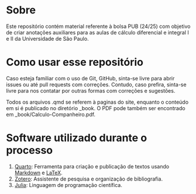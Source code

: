 # Sobre

Este repositório contém material referente à bolsa PUB (24/25) com objetivo de criar
anotações auxiliares para as aulas de cálculo diferencial e integral I e II da Universidade de São
Paulo.

# Como usar esse repositório

Caso esteja familiar com o uso de Git, GitHub, sinta-se livre para abrir issues ou até pull requests com correções. Contudo, caso prefira, sinta-se livre para nos contatar por outras formas com correções e sugestões.

Todos os arquivos .qmd se referem à paginas do site, enquanto o conteúdo em si é publicado no diretório _book. O PDF pode também ser encontrado em _book/Calculo-Companheiro.pdf.

# Software utilizado durante o processo

1. [Quarto](https://quarto.org/): Ferramenta para criação e publicação de textos usando
   [Markdown](https://daringfireball.net/projects/markdown/) e
   [LaTeX](https://www.latex-project.org/).
2. [Zotero](https://www.zotero.org/): Assistente de pesquisa e organização de bibliografia.
3. [Julia](https://julialang.org/): Linguagem de programação científica.
